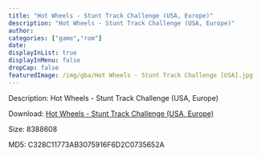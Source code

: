 ```yaml
---
title: "Hot Wheels - Stunt Track Challenge (USA, Europe)"
description: "Hot Wheels - Stunt Track Challenge (USA, Europe)"
author: 
categories: ["game","rom"]
date: 
displayInList: true
displayInMenu: false
dropCap: false
featuredImage: /img/gba/Hot Wheels - Stunt Track Challenge [USA].jpg
---
```


Description: Hot Wheels - Stunt Track Challenge (USA, Europe)

Download: <a style="text-decoration:underline;" href="https://mega.nz/#!vWAmUIqL!o57cq7iGS-vwDNJfWHYSNUpWK-U7xsDBKiRHAIRhB2o" target = "_blank" rel = "nofollow" > Hot Wheels - Stunt Track Challenge (USA, Europe)</a>

Size: 8388608

MD5: C328C11773AB3075916F6D2C0735652A


